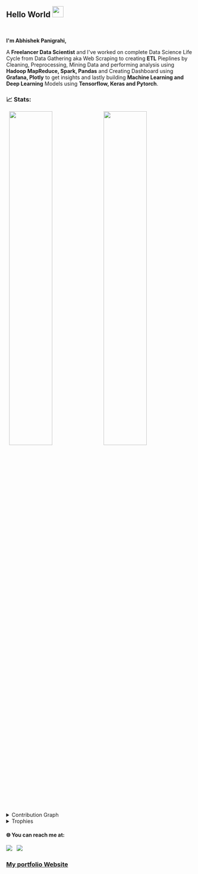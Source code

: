 ## Hello World <img src="https://raw.githubusercontent.com/MartinHeinz/MartinHeinz/master/wave.gif" width="30px"></h2><br>


**I'm Abhishek Panigrahi,**

A **Freelancer Data Scientist** and I've worked on complete Data Science Life Cycle from Data Gathering aka Web Scraping to creating **ETL** Pieplines by Cleaning, Preprocessing, Mining Data and performing analysis using **Hadoop MapReduce, Spark, Pandas** and Creating Dashboard using **Grafana, Plotly** to get insights and lastly building **Machine Learning and Deep Learning** Models using **Tensorflow, Keras and Pytorch**.



### 📈 Stats:

<p align="left">
  <img width="48%" src="https://github-readme-stats.vercel.app/api?username=abhishek2chikun&show_icons=true&theme=tokyonight&count_private=true&include_all_commits=true" /> 
  <img width="48%" src="https://github-readme-streak-stats.herokuapp.com/?user=abhishek2chikun&theme=tokyonight" />
</p>

<details><summary>Contribution Graph</summary>
<p align="left">
<img width="90%" src="https://activity-graph.herokuapp.com/graph?username=abhishek2chikun&theme=xcode" /></p>
</details>


<details><summary>Trophies</summary>
<p align="left">
<img width=900 src="https://github-profile-trophy.vercel.app/?username=abhishek2chikun&column=7&theme=gruvbox&no-frame=true"/>
</details>

#### 🌐 You can reach me at: 

<a href="https://www.linkedin.com/in/abhishek2panigrahi/"><img src="https://img.shields.io/badge/LinkedIn-0077B5?style=for-the-badge&logo=linkedin&logoColor=white"></img></a>&nbsp;&nbsp; <a href="https://twitter.com/chiku2chikun"><img src="https://img.shields.io/badge/Twitter-1DA1F2?style=for-the-badge&logo=twitter&logoColor=white"></img></a>&nbsp;&nbsp;



### [My portfolio Website](https://abhishekpanigrahiportfolio.netlify.app/)
